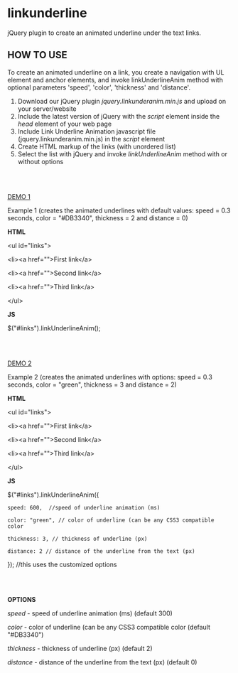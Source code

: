 # linkunderline
jQuery plugin to create an animated underline under the text links.
<h2>HOW TO USE</h2>
To create an animated underline on a link, you create a navigation with UL element and anchor elements, and invoke linkUnderlineAnim method with optional parameters 'speed', 'color', 'thickness' and 'distance'.

<ol>
	<li>Download our jQuery plugin <i>jquery.linkunderanim.min.js</i> and upload on your server/website</li>
	<li>Include the latest version of jQuery with the <i>script</i> element inside the <i>head</i> element of your web page</li>
	<li>Include Link Underline Animation javascript file (jquery.linkunderanim.min.js) in the <i>script</i> element</li>
	<li>Create HTML markup of the links (with unordered list)</li>
	<li>Select the list with jQuery and invoke <i>linkUnderlineAnim</i> method with or without options</li>
</ol>
<br>
<br>


<a href="http://www.vasil.cf/linkunderanim/demo1.html">DEMO 1</a>

Example 1 (creates the animated underlines with default values: speed = 0.3 seconds, color = "#DB3340", thickness = 2 and distance = 0)

<b>HTML</b>

&lt;ul id="links"&gt;

&lt;li><a href=""&gt;First link&lt;/a&gt;

&lt;li><a href=""&gt;Second link&lt;/a&gt;

&lt;li><a href=""&gt;Third link&lt;/a&gt;

&lt;/ul&gt;


<b>JS</b>

$("#links").linkUnderlineAnim();


<br>
<br>

<a href="http://www.vasil.cf/linkunderanim/demo2.html">DEMO 2</a>

Example 2 (creates the animated underlines with options: speed = 0.3 seconds, color = "green", thickness = 3 and distance = 2)

<b>HTML</b>

&lt;ul id="links"&gt;

&lt;li><a href=""&gt;First link&lt;/a&gt;

&lt;li><a href=""&gt;Second link&lt;/a&gt;

&lt;li><a href=""&gt;Third link&lt;/a&gt;

&lt;/ul&gt;


<b>JS</b>

$("#links").linkUnderlineAnim({

	speed: 600,  //speed of underline animation (ms)
     
	color: "green", // color of underline (can be any CSS3 compatible color
      
	thickness: 3, // thickness of underline (px)
      
	distance: 2 // distance of the underline from the text (px)
      
}); //this uses the customized options


<br>
<br>

<b>OPTIONS</b>

<i>speed</i> - speed of underline animation (ms) (default 300)
        
<i>color</i> - color of underline (can be any CSS3 compatible color (default "#DB3340")
        
<i>thickness</i> - thickness of underline (px) (default 2)
       
<i>distance</i> - distance of the underline from the text (px) (default 0)
        
        
